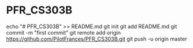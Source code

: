 # PFR_CS303B
echo "# PFR_CS303B" >> README.md
git init
git add README.md
git commit -m "first commit"
git remote add origin https://github.com/PilotFrances/PFR_CS303B.git
git push -u origin master
